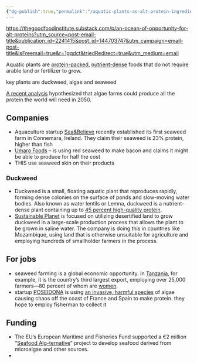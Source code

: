 ```yaml
---
{"dg-publish":true,"permalink":"/aquatic-plants-as-alt-protein-ingredients/","tags":["#alternative_proteins","#plant_based_alternative_proteins"],"created":"2025-10-23T17:42:41.974+01:00","updated":"2025-10-23T18:06:08.618+01:00"}
---
```


https://thegoodfoodinstitute.substack.com/p/an-ocean-of-opportunity-for-alt-proteins?utm_source=post-email-title&publication_id=2241415&post_id=144703747&utm_campaign=email-post-title&isFreemail=true&r=1gqdct&triedRedirect=true&utm_medium=email

Aquatic plants are [protein-packed](https://www.sciencedirect.com/science/article/abs/pii/S0308814624010094), [nutrient-dense](https://www.sciencedirect.com/science/article/abs/pii/S0268005X24003862) foods that do not require arable land or fertilizer to grow.

key plants are duckweed, algae and seaweed

[A recent analysis](https://tos.org/oceanography/article/transforming-the-future-of-marine-aquaculture-a-circular-economy-approach) hypothesized that algae farms could produce all the protein the world will need in 2050.
## Companies
- Aquaculture startup [Sea&Believe](https://vegconomist.com/algae-microalgae-seaweed/aquaculture-startup-sea-believe-annouces-seaweed-farm-ireland/?utm_medium=email&utm_source=rasa_io&utm_campaign=newsletter) recently established its first seaweed farm in Connemara, Ireland. They claim their seaweed is 23% protein, higher than fish
- [Umaro Foods](https://www.umarofoods.com/) – is using red seaweed to make bacon and claims it might be able to produce for half the cost
- THIS use seaweed skin on their products

### Duckweed
- Duckweed is a small, floating aquatic plant that reproduces rapidly, forming dense colonies on the surface of ponds and slow-moving water bodies. Also known as water lentils or Lemna, duckweed is a nutrient-dense plant containing up to [45 percent high-quality protein](https://www.grains.k-state.edu/ccl/files/publication_pdf/2022_Food%20Res%20Int._Xu_Duckweed.pdf).
- [Sustainable Planet](https://www.foodnavigator.com/Article/2023/01/25/This-ticks-every-box-worth-ticking-The-agri-tech-start-up-aiming-to-grow-water-lentils-at-scale?bid=29988284&cid=DM1053703&utm_campaign=25-Jan-2023&utm_medium=email&utm_source=newsletter_daily#) is focused on utilizing desertified land to grow duckweed in a large-scale production process that allows the plant to be grown in saline water. The company is doing this in countries like Mozambique, using land that is otherwise unsuitable for agriculture and employing hundreds of smallholder farmers in the process.

## For jobs
- seaweed farming is a global economic opportunity. In [Tanzania](https://www.nature.org/en-us/what-we-do/our-insights/perspectives/restorative-aquaculture-seaweed-farms-tanzania/#:~:text=Seaweed%20farming%20is%20the%20third,percent%20of%20whom%20are%20women.), for example, it is the country’s third largest export, employing over 25,000 farmers—80 percent of whom are [women](https://www.globalseafood.org/advocate/for-seaweed-farmers-in-zanzibar-a-chance-for-real-growth/).
- startup [POSEIDONA](https://es.linkedin.com/company/poseidona?trk=article-ssr-frontend-pulse_little-mention) is using [an invasive, harmful species](https://techcrunch.com/2024/03/17/poseidona-seaweed-protein-food/?trk=article-ssr-frontend-pulse_little-text-block) of algae causing chaos off the coast of France and Spain to make protein. they hope to employ fisherman to collect it

## Funding
- The EU’s European Maritime and Fisheries Fund supported a €2 million “[Seafood Alg-ternative](https://cinea.ec.europa.eu/featured-projects/seafood-algternative_en)” project to develop seafood derived from microalgae and other sources.
- 